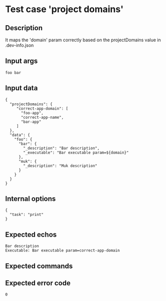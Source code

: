 # Test case 'project domains'

## Description

It maps the 'domain' param correctly based on the projectDomains value in .dev-info.json

## Input args

    foo bar

## Input data

    {
      "projectDomains": {
         "correct-app-domain": [
           "foo-app",
           "correct-app-name",
           "bar-app"
         ]
      },
      "data": {
        "foo": {
          "bar": {
            "_description": "Bar description",
            "_executable": "Bar executable param=${domain}"
          },
          "muk": {
            "_description": "Muk description"
          }
        }
      }
    }

## Internal options

    {
      "task": "print"
    }

## Expected echos

    Bar description
    Executable: Bar executable param=correct-app-domain

## Expected commands

## Expected error code

    0
